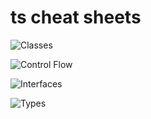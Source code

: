 # ts cheat sheets

![Classes](/image/typescript-classes.png)

![Control Flow](/image/typescript-control-flow-analysis.png)

![Interfaces](/image/typescript-interfaces.png)

![Types](/image/typescript-types.png)